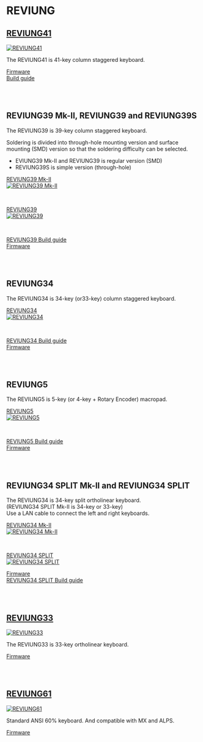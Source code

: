 # REVIUNG

## [REVIUNG41](https://github.com/gtips/reviung/tree/master/reviung41)  
[![REVIUNG41](https://github.com/gtips/reviung/blob/master/reviung41/image/REVIUNG41B-1.jpg)](https://github.com/gtips/reviung/tree/master/reviung41)  

The REVIUNG41 is 41-key column staggered keyboard.  

[Firmware](https://github.com/qmk/qmk_firmware/tree/master/keyboards/reviung41)  
[Build guide](https://reviung.com/build-guide/391/)  
  
<br>
<br>
  
## REVIUNG39 Mk-II, REVIUNG39 and REVIUNG39S  
The REVIUNG39 is 39-key column staggered keyboard.

Soldering is divided into through-hole mounting version and surface mounting (SMD) version so that the soldering difficulty can be selected.  

- EVIUNG39 Mk-II and REVIUNG39 is regular version (SMD)  
- REVIUNG39S is simple version (through-hole)  

[REVIUNG39 Mk-II ](https://github.com/gtips/reviung/tree/master/reviung39Mk-II)   
[![REVIUNG39 Mk-II ](https://github.com/gtips/reviung/blob/master/reviung39_Mk-II/image/reviung39MkII-01.jpg)](https://github.com/gtips/reviung/tree/master/reviung39Mk-II)  

<br>

[REVIUNG39](https://github.com/gtips/reviung/tree/master/reviung39)  
[![REVIUNG39](https://github.com/gtips/reviung/blob/master/reviung39/image/REVIUNG39-1.jpg)](https://github.com/gtips/reviung/tree/master/reviung39)  

<br>

[REVIUNG39 Build guide](https://reviung.com/build-guide/108/)  
[Firmware](https://github.com/qmk/qmk_firmware/tree/master/keyboards/reviung39)
  
<br>
<br>

  
## REVIUNG34  
The REVIUNG34 is 34-key (or33-key) column staggered keyboard.  
  
[REVIUNG34](https://github.com/gtips/reviung/tree/master/reviung34)  
[![REVIUNG34](https://github.com/gtips/reviung/blob/master/reviung34/image/reviung34-01.jpg)](https://github.com/gtips/reviung/tree/master/reviung34)  

<br>

[REVIUNG34 Build guide](https://reviung.com/build-guide/724/)  
[Firmware](https://github.com/qmk/qmk_firmware/tree/master/keyboards/reviung34)
  
<br>
<br>

## REVIUNG5  
The REVIUNG5 is 5-key (or 4-key + Rotary Encoder) macropad.  
  
[REVIUNG5](https://github.com/gtips/reviung/tree/master/reviung5)  
[![REVIUNG5](https://github.com/gtips/reviung/blob/master/reviung5/image/reviung5-1.jpg)](https://github.com/gtips/reviung/tree/master/reviung5)  

<br>

[REVIUNG5 Build guide](https://reviung.com/build-guide/)  
[Firmware](https://github.com/qmk/qmk_firmware/tree/master/keyboards/reviung5)
  
<br>
<br>
  
## REVIUNG34 SPLIT Mk-II and REVIUNG34 SPLIT  

The REVIUNG34 is 34-key split ortholinear keyboard.  
(REVIUNG34 SPLIT Mk-II is 34-key or 33-key)  
Use a LAN cable to connect the left and right keyboards.  
  
[REVIUNG34 Mk-II](https://github.com/gtips/reviung/tree/master/reviung34split_Mk-II)  
[![REVIUNG34 Mk-II](https://github.com/gtips/reviung/blob/master/reviung34split_Mk-II/image/reviung34mkII-02.jpg)](https://github.com/gtips/reviung/tree/master/reviung34Mk-II)  
  
<br>
  
[REVIUNG34 SPLIT](https://github.com/gtips/reviung/tree/master/reviung34split)  
[![REVIUNG34 SPLIT](https://github.com/gtips/reviung/blob/master/reviung34split/image/REVIUNG34-1.jpg)](https://github.com/gtips/reviung/tree/master/reviung34split)  
  
[Firmware](https://github.com/qmk/qmk_firmware/tree/master/keyboards/reviung34)  
[REVIUNG34 SPLIT Build guide](https://reviung.com/build-guide/278/)  

<br>
<br>

## [REVIUNG33](https://github.com/gtips/reviung/tree/master/reviung33)  
[![REVIUNG33](https://github.com/gtips/reviung/blob/master/reviung33/image/reviung33-01.jpg)](https://github.com/gtips/reviung/tree/master/reviung33)  

The REVIUNG33 is 33-key ortholinear keyboard.  

[Firmware](https://github.com/qmk/qmk_firmware/tree/master/keyboards/reviung33)  

<br>
<br>

## [REVIUNG61](https://github.com/gtips/reviung/tree/master/reviung61)  
[![REVIUNG61](https://github.com/gtips/reviung/blob/master/reviung61/image/reviung61-pcb.jpg)](https://github.com/gtips/reviung/tree/master/reviung61)  

Standard ANSI 60% keyboard. And compatible with MX and ALPS.  

[Firmware](https://github.com/qmk/qmk_firmware/tree/master/keyboards/reviung61)  

<br>
<br>

